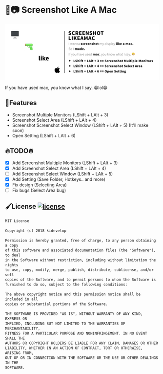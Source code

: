 # 📷 Screenshot Like A Mac

![](https://github.com/hjh010501/ScreenshotLikeAMac/blob/master/READMEIMAGE/main_image_1.jpg)

If you have used mac, you know what I say. 😁lol😁

## 💪Features
* Screenshot Multiple Monitors (LShift + LAlt + 3)
* Screenshot Select Area (LShift + LAlt + 4)
* Screenshot Screenshot Select Window (LShift + LAlt + 5) (It'll make soon)
* Open Setting (LShift + LAlt + 6)

## 🔥TODO🔥
- [X] Add Screenshot Multiple Monitors (LShift + LAlt + 3)
- [X] Add Screenshot Select Area (LShift + LAlt + 4)
- [ ] Add Screenshot Select Window (LShift + LAlt + 5)
- [X] Add Setting (Save Folder, Hotkeys.. and more)
- [X] Fix design (Selecting Area)
- [ ] Fix bugs (Select Area bug)

## 🖌License [![license](https://img.shields.io/github/license/mashape/apistatus.svg)]()
```
MIT License

Copyright (c) 2018 kidevelop

Permission is hereby granted, free of charge, to any person obtaining a copy
of this software and associated documentation files (the "Software"), to deal
in the Software without restriction, including without limitation the rights
to use, copy, modify, merge, publish, distribute, sublicense, and/or sell
copies of the Software, and to permit persons to whom the Software is
furnished to do so, subject to the following conditions:

The above copyright notice and this permission notice shall be included in all
copies or substantial portions of the Software.

THE SOFTWARE IS PROVIDED "AS IS", WITHOUT WARRANTY OF ANY KIND, EXPRESS OR
IMPLIED, INCLUDING BUT NOT LIMITED TO THE WARRANTIES OF MERCHANTABILITY,
FITNESS FOR A PARTICULAR PURPOSE AND NONINFRINGEMENT. IN NO EVENT SHALL THE
AUTHORS OR COPYRIGHT HOLDERS BE LIABLE FOR ANY CLAIM, DAMAGES OR OTHER
LIABILITY, WHETHER IN AN ACTION OF CONTRACT, TORT OR OTHERWISE, ARISING FROM,
OUT OF OR IN CONNECTION WITH THE SOFTWARE OR THE USE OR OTHER DEALINGS IN THE
SOFTWARE.
```
